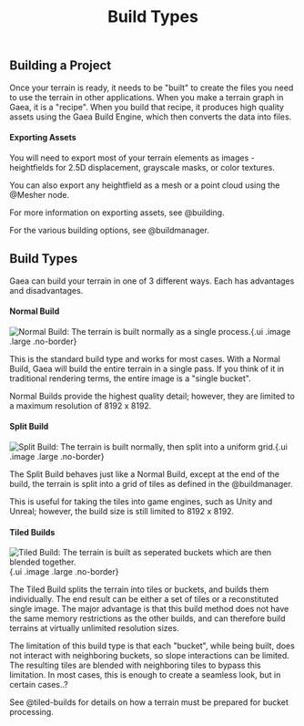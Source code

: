 ﻿---
uid: build-types
title: Build Types
---

## Building a Project

Once your terrain is ready, it needs to be "built" to create the
files you need to use the terrain in other applications. When you make
a terrain graph in Gaea, it is a "recipe". When you build that recipe,
it produces high quality assets using the Gaea Build Engine, which then
converts the data into files.

#### Exporting Assets

You will need to export most of your terrain elements as images -
heightfields for 2.5D displacement, grayscale masks, or color textures.

You can also export any heightfield as a mesh or a point cloud using the
@Mesher node.

For more information on exporting assets, see @building.

For the various building options, see @buildmanager.

## Build Types

Gaea can build your terrain in one of 3 different ways. Each has
advantages and disadvantages.

#### Normal Build

![Normal Build: The terrain is built normally as a single process.](/images/diagrams/build-type-normal.png){.ui
.image .large .no-border}

This is the standard build type and works for most cases. With a Normal
Build, Gaea will build the entire terrain in a single pass. If you think
of it in traditional rendering terms, the entire image is a "single
bucket".

Normal Builds provide the highest quality detail; however, they are
limited to a maximum resolution of 8192 x 8192.

#### Split Build

![Split Build: The terrain is built normally, then split into a uniform grid.](/images/diagrams/build-type-split.png){.ui
.image .large .no-border}

The Split Build behaves just like a Normal Build, except at the end of
the build, the terrain is split into a grid of tiles as defined in the
@buildmanager.

This is useful for taking the tiles into game engines, such as Unity and
Unreal; however, the build size is still limited to 8192 x 8192.

#### Tiled Builds

![Tiled Build: The terrain is built as seperated buckets which are then blended together.](/images/diagrams/build-type-tiled.png){.ui
.image .large .no-border}

The Tiled Build splits the terrain into tiles or buckets, and builds
them individually. The end result can be either a set of tiles or a
reconstituted single image. The major advantage is that this build
method does not have the same memory restrictions as the other builds,
and can therefore build terrains at virtually unlimited resolution
sizes.

The limitation of this build type is that each "bucket", while being
[]() built, does not interact with neighboring buckets, so slope
interactions can be limited. The resulting tiles are blended with neighboring
tiles to bypass this limitation. In most cases, this is enough to
create a seamless look, but in certain cases..?

See @tiled-builds for details on how a terrain must be prepared for bucket processing.

